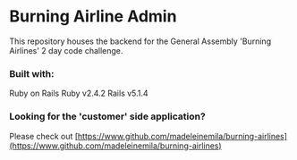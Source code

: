 # Burning Airline Admin

This repository houses the backend for the General Assembly 'Burning Airlines' 2 day code challenge.

### Built with:

Ruby on Rails
Ruby v2.4.2
Rails v5.1.4

### Looking for the 'customer' side application?

Please check out [https://www.github.com/madeleinemila/burning-airlines](https://www.github.com/madeleinemila/burning-airlines)
